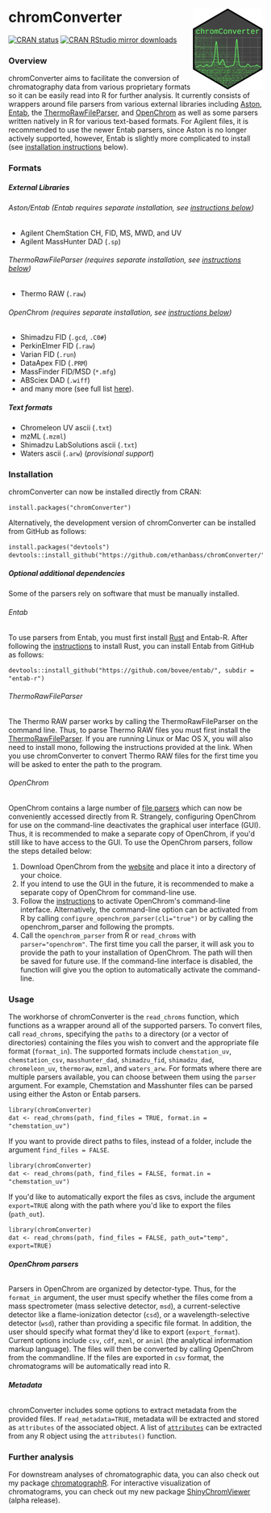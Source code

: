 # chromConverter <a href='https://cran.r-project.org/web/packages/chromConverter/'><img src='man/figures/logo.png' align="right" height="160" /></a>

<!-- badges: start -->
[![CRAN status](https://www.r-pkg.org/badges/version/chromConverter)](https://cran.r-project.org/package=chromConverter)
[![CRAN RStudio mirror downloads](https://cranlogs.r-pkg.org/badges/grand-total/chromConverter?color=blue)](https://r-pkg.org/pkg/chromConverter)
<!-- badges: end -->

### Overview

chromConverter aims to facilitate the conversion of chromatography data from various proprietary formats so it can be easily read into R for further analysis. It currently consists of wrappers around file parsers from various external libraries including [Aston](https://github.com/bovee/aston), [Entab](https://github.com/bovee/entab), the [ThermoRawFileParser](https://github.com/compomics/ThermoRawFileParser), and [OpenChrom](https://lablicate.com/platform/openchrom) as well as some parsers written natively in R for various text-based formats. For Agilent files, it is recommended to use the newer Entab parsers, since Aston is no longer actively supported, however, Entab is slightly more complicated to install (see [installation instructions](README.md#Installation) below).

### Formats
##### External Libraries
###### Aston/Entab (*Entab requires separate installation, see [instructions below](README.md#Installation)*)
- Agilent ChemStation CH, FID, MS, MWD, and UV
- Agilent MassHunter DAD (`.sp`)  

###### ThermoRawFileParser (*requires separate installation, see [instructions below](README.md#Installation)*)
- Thermo RAW (`.raw`)

###### OpenChrom (*requires separate installation, see [instructions below](README.md#Installation)*)
- Shimadzu FID (`.gcd`, `.C0#`)
- PerkinElmer FID (`.raw`)
- Varian FID (`.run`)
- DataApex FID (`.PRM`)
- MassFinder FID/MSD (`*.mfg`)
- ABSciex DAD (`.wiff`)
- and many more (see full list [here](https://lablicate.com/platform/openchrom)).

##### Text formats
- Chromeleon UV ascii (`.txt`)
- mzML (`.mzml`)
- Shimadzu LabSolutions ascii (`.txt`)
- Waters ascii (`.arw`) (*provisional support*)

### Installation

chromConverter can now be installed directly from CRAN:

```
install.packages("chromConverter")
```

Alternatively, the development version of chromConverter can be installed from GitHub as follows:

```
install.packages("devtools")
devtools::install_github("https://github.com/ethanbass/chromConverter/")
```

##### Optional additional dependencies

Some of the parsers rely on software that must be manually installed.

###### Entab

To use parsers from Entab, you must first install [Rust](https://www.rust-lang.org/tools/install) and Entab-R. After following the [instructions](https://www.rust-lang.org/tools/install) to install Rust, you can install Entab from GitHub as follows:

```
devtools::install_github("https://github.com/bovee/entab/", subdir = "entab-r")
```

###### ThermoRawFileParser

The Thermo RAW parser works by calling the ThermoRawFileParser on the command line. Thus, to parse Thermo RAW files you must first install the [ThermoRawFileParser](https://github.com/compomics/ThermoRawFileParser). If you are running Linux or Mac OS X, you will also need to install mono, following the instructions provided at the link. When you use chromConverter to convert Thermo RAW files for the first time you will be asked to enter the path to the program.

###### OpenChrom

OpenChrom contains a large number of [file parsers](https://lablicate.com/platform/openchrom) which can now be conveniently accessed directly from R. Strangely, configuring OpenChrom for use on the command-line deactivates the graphical user interface (GUI). Thus, it is recommended to make a separate copy of OpenChrom, if you'd still like to have access to the GUI. To use the OpenChrom parsers, follow the steps detailed below: 

1) Download OpenChrom from the [website](https://lablicate.com/platform/openchrom/download) and place it into a directory of your choice.  
  2) If you intend to use the GUI in the future, it is recommended to make a separate copy of OpenChrom for command-line use.
  3) Follow the [instructions](https://github.com/OpenChrom/openchrom/wiki/CLI) to activate OpenChrom's command-line interface.   Alternatively, the command-line option can be activated from R by calling `configure_openchrom_parser(cli="true")` or by calling the openchrom_parser and following the prompts.
  4) Call the `openchrom_parser` from R or `read_chroms` with `parser="openchrom"`. The first time you call the parser, it will ask you to provide the path to your installation of OpenChrom. The path will then be saved for future use. If the command-line interface is disabled, the function will give you the option to automatically activate the command-line.  

### Usage

The workhorse of chromConverter is the `read_chroms` function, which functions as a wrapper around all of the supported parsers. To convert files, call `read_chroms`, specifying the `paths` to a directory (or a vector of directories) containing the files you wish to convert and the appropriate file format (`format_in`). The supported formats include `chemstation_uv`, `chemstation_csv`, `masshunter_dad`, `shimadzu_fid`, `shimadzu_dad`, `chromeleon_uv`, `thermoraw`, `mzml`, and `waters_arw`. For formats where there are multiple parsers available, you can choose between them using the `parser` argument. For example, Chemstation and Masshunter files can be parsed using either the Aston or Entab parsers.

```
library(chromConverter)
dat <- read_chroms(path, find_files = TRUE, format.in = "chemstation_uv")
```

If you want to provide direct paths to files, instead of a folder, include the argument `find_files = FALSE`.

```
library(chromConverter)
dat <- read_chroms(path, find_files = FALSE, format.in = "chemstation_uv")
```

If you'd like to automatically export the files as csvs, include the argument `export=TRUE` along with the path where you'd like to export the files (`path_out`).

```
library(chromConverter)
dat <- read_chroms(path, find_files = FALSE, path_out="temp", export=TRUE)
```
###### **OpenChrom parsers**

Parsers in OpenChrom are organized by detector-type. Thus, for the `format_in` argument, the user must specify whether the files come from a mass spectrometer (mass selective detector, `msd`), a current-selective detector like a flame-ionization detector (`csd`), or a wavelength-selective detector (`wsd`), rather than providing a specific file format. In addition, the user should specify what format they'd like to export (`export_format`). Current options include `csv`, `cdf`, `mzml`, or `animl` (the analytical information markup language). The files will then be converted by calling OpenChrom from the commandline. If the files are exported in `csv` format, the chromatograms will be automatically read into R.

###### **Metadata**

chromConverter includes some options to extract metadata from the provided files. If `read_metadata=TRUE`, metadata will be extracted and stored as `attributes` of the associated object. A list of [`attributes`](https://stat.ethz.ch/R-manual/R-devel/library/base/html/attributes.html) can be extracted from any R object using the `attributes()` function.

### Further analysis

For downstream analyses of chromatographic data, you can also check out my package [chromatographR](https://ethanbass.github.io/chromatographR). For interactive visualization of chromatograms, you can check out my new package [ShinyChromViewer](https://github.com/ethanbass/ShinyChromViewer) (alpha release).
